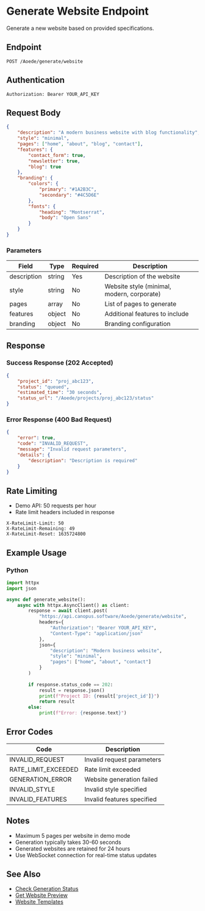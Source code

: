 # Generate Website Endpoint

Generate a new website based on provided specifications.

## Endpoint

```
POST /Aoede/generate/website
```

## Authentication

```
Authorization: Bearer YOUR_API_KEY
```

## Request Body

```json
{
    "description": "A modern business website with blog functionality",
    "style": "minimal",
    "pages": ["home", "about", "blog", "contact"],
    "features": {
        "contact_form": true,
        "newsletter": true,
        "blog": true
    },
    "branding": {
        "colors": {
            "primary": "#1A2B3C",
            "secondary": "#4C5D6E"
        },
        "fonts": {
            "heading": "Montserrat",
            "body": "Open Sans"
        }
    }
}
```

### Parameters

| Field | Type | Required | Description |
|-------|------|----------|-------------|
| description | string | Yes | Description of the website |
| style | string | No | Website style (minimal, modern, corporate) |
| pages | array | No | List of pages to generate |
| features | object | No | Additional features to include |
| branding | object | No | Branding configuration |

## Response

### Success Response (202 Accepted)

```json
{
    "project_id": "proj_abc123",
    "status": "queued",
    "estimated_time": "30 seconds",
    "status_url": "/Aoede/projects/proj_abc123/status"
}
```

### Error Response (400 Bad Request)

```json
{
    "error": true,
    "code": "INVALID_REQUEST",
    "message": "Invalid request parameters",
    "details": {
        "description": "Description is required"
    }
}
```

## Rate Limiting

- Demo API: 50 requests per hour
- Rate limit headers included in response

```
X-RateLimit-Limit: 50
X-RateLimit-Remaining: 49
X-RateLimit-Reset: 1635724800
```

## Example Usage

### Python

```python
import httpx
import json

async def generate_website():
    async with httpx.AsyncClient() as client:
        response = await client.post(
            "https://api.canopus.software/Aoede/generate/website",
            headers={
                "Authorization": "Bearer YOUR_API_KEY",
                "Content-Type": "application/json"
            },
            json={
                "description": "Modern business website",
                "style": "minimal",
                "pages": ["home", "about", "contact"]
            }
        )
        
        if response.status_code == 202:
            result = response.json()
            print(f"Project ID: {result['project_id']}")
            return result
        else:
            print(f"Error: {response.text}")
```

## Error Codes

| Code | Description |
|------|-------------|
| INVALID_REQUEST | Invalid request parameters |
| RATE_LIMIT_EXCEEDED | Rate limit exceeded |
| GENERATION_ERROR | Website generation failed |
| INVALID_STYLE | Invalid style specified |
| INVALID_FEATURES | Invalid features specified |

## Notes

- Maximum 5 pages per website in demo mode
- Generation typically takes 30-60 seconds
- Generated websites are retained for 24 hours
- Use WebSocket connection for real-time status updates

## See Also

- [Check Generation Status](./status.md)
- [Get Website Preview](./preview.md)
- [Website Templates](../../templates/README.md)
